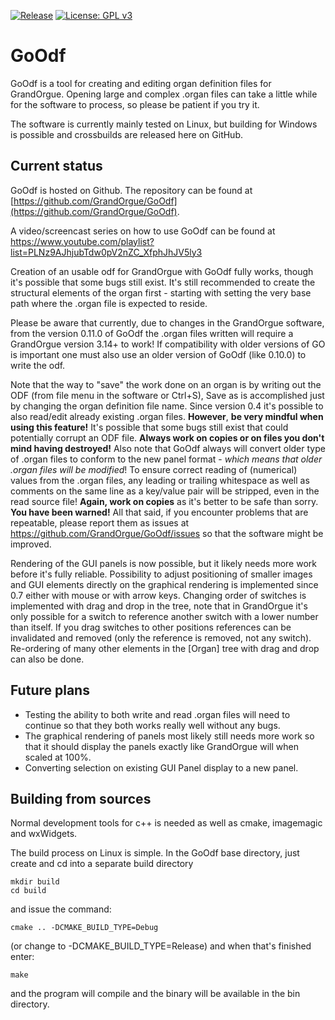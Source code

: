 [![Release](https://img.shields.io/github/v/release/GrandOrgue/GoOdf)](https://github.com/GrandOrgue/GoOdf/releases)
[![License: GPL v3](https://img.shields.io/badge/License-GPLv3-blue.svg)](https://www.gnu.org/licenses/gpl-3.0)

# GoOdf

GoOdf is a tool for creating and editing organ definition files for GrandOrgue. Opening large and complex .organ files can take a little while for the software to process, so please be patient if you try it.

The software is currently mainly tested on Linux, but building for Windows is possible and crossbuilds are released here on GitHub.

## Current status
GoOdf is hosted on Github. The repository can be found at [https://github.com/GrandOrgue/GoOdf](https://github.com/GrandOrgue/GoOdf).

A video/screencast series on how to use GoOdf can be found at https://www.youtube.com/playlist?list=PLNz9AJhjubTdw0pV2nZC_XfphJhJV5ly3

Creation of an usable odf for GrandOrgue with GoOdf fully works, though it's possible that some bugs still exist. It's still recommended to create the structural elements of the organ first - starting with setting the very base path where the .organ file is expected to reside.

Please be aware that currently, due to changes in the GrandOrgue software, from the version 0.11.0 of GoOdf the .organ files written will require a GrandOrgue version 3.14+ to work! If compatibility with older versions of GO is important one must also use an older version of GoOdf (like 0.10.0) to write the odf.

Note that the way to "save" the work done on an organ is by writing out the ODF (from file menu in the software or Ctrl+S), Save as is accomplished just by changing the organ definition file name. Since version 0.4 it's possible to also read/edit already existing .organ files. **However**, **be very mindful when using this feature!** It's possible that some bugs still exist that could potentially corrupt an ODF file. **Always work on copies or on files you don't mind having destroyed!** Also note that GoOdf always will convert older type of .organ files to conform to the new panel format - *which means that older .organ files will be modified*! To ensure correct reading of (numerical) values from the .organ files, any leading or trailing whitespace as well as comments on the same line as a key/value pair will be stripped, even in the read source file! **Again, work on copies** as it's better to be safe than sorry. **You have been warned!** All that said, if you encounter problems that are repeatable, please report them as issues at https://github.com/GrandOrgue/GoOdf/issues so that the software might be improved.

Rendering of the GUI panels is now possible, but it likely needs more work before it's fully reliable. Possibility to adjust positioning of smaller images and GUI elements directly on the graphical rendering is implemented since 0.7 either with mouse or with arrow keys. Changing order of switches is implemented with drag and drop in the tree, note that in GrandOrgue it's only possible for a switch to reference another switch with a lower number than itself. If you drag switches to other positions references can be invalidated and removed (only the reference is removed, not any switch). Re-ordering of many other elements in the [Organ] tree with drag and drop can also be done.

## Future plans
- Testing the ability to both write and read .organ files will need to continue so that they both works really well without any bugs.
- The graphical rendering of panels most likely still needs more work so that it should display the panels exactly like GrandOrgue will when scaled at 100%.
- Converting selection on existing GUI Panel display to a new panel.

## Building from sources
Normal development tools for c++ is needed as well as cmake, imagemagic and wxWidgets.

The build process on Linux is simple. In the GoOdf base directory, just create and cd into a separate build directory

```
mkdir build
cd build
```

and issue the command:

```
cmake .. -DCMAKE_BUILD_TYPE=Debug
```

(or change to -DCMAKE_BUILD_TYPE=Release) and when that's finished enter:

```
make
```

and the program will compile and the binary will be available in the bin directory.
